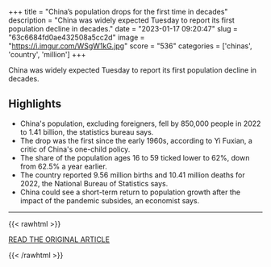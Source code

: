 +++
title = "China’s population drops for the first time in decades"
description = "China was widely expected Tuesday to report its first population decline in decades."
date = "2023-01-17 09:20:47"
slug = "63c6684fd0ae432508a5cc2d"
image = "https://i.imgur.com/WSgW1kG.jpg"
score = "536"
categories = ['chinas', 'country', 'million']
+++

China was widely expected Tuesday to report its first population decline in decades.

## Highlights

- China's population, excluding foreigners, fell by 850,000 people in 2022 to 1.41 billion, the statistics bureau says.
- The drop was the first since the early 1960s, according to Yi Fuxian, a critic of China's one-child policy.
- The share of the population ages 16 to 59 ticked lower to 62%, down from 62.5% a year earlier.
- The country reported 9.56 million births and 10.41 million deaths for 2022, the National Bureau of Statistics says.
- China could see a short-term return to population growth after the impact of the pandemic subsides, an economist says.

---

{{< rawhtml >}}
  <p class="article-category">
    <a target="_blank" href="https://www.cnbc.com/2023/01/17/chinas-population-drops-for-the-first-time-in-decades.html">READ THE ORIGINAL ARTICLE</a>
  </p>
{{< /rawhtml >}}
